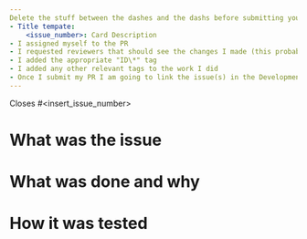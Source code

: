 ```yaml
---
Delete the stuff between the dashes and the dashs before submitting your PR
- Title tempate: 
	<issue_number>: Card Description
- I assigned myself to the PR
- I requested reviewers that should see the changes I made (this probably should include your lead)
- I added the appropriate "ID\*" tag
- I added any other relevant tags to the work I did
- Once I submit my PR I am going to link the issue(s) in the Development section of the summary bar on the right
---
```

Closes #<insert_issue_number>

# What was the issue


# What was done and why


# How it was tested


